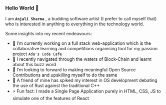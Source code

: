 ### Hello World 👋 

I am **`Anjali Sharma`** , a budding software artist (I prefer to call myself that) who is interested in anything to everything in the technology world.

Some insights into my recent endeavours:

- 🔭 I’m currently working on a full stack web-application which is the collaborative learning and competitions organising tool for my passion project `Ada's Code Cafe`
- 🌱 I recently navigated through the waters of Block-Chain and learnt about this buzz word
- 👯 I’m looking to forward to making meaningful Open Source Contributions and upskilling myself to do the same
- 🤔 A friend of mine has spiked my interest in OS development debating the use of Rust against the traditional C++ 
- ⚡ Fun fact: I made a Single Page Application purely in HTML, CSS, JS to simulate one of the features of React
